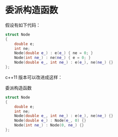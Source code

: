 # 委派构造函数

假设有如下代码：

```c++
struct Node
{
    double e;
    int ne;
    Node(double e_) : e(e_) { ne = 0; }
    Node(int ne_) : ne(ne_) { e = 0; } 
    Node(double e_, int ne_) : e(e_), ne(ne_) {}
};
```

c++11 版本可以改进成这样：

委派构造函数

```c++
struct Node
{
    double e; 
    int ne;
    Node(double e_, int ne_) : e(e_), ne(ne_) {}
    Node(double e_) : Node(e_, 0) {}
    Node(int ne_) : Node(0, ne_) {}
};
```
